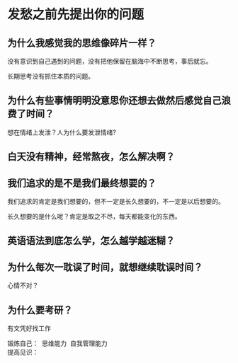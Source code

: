 # 发愁之前先提出你的问题

## 为什么我感觉我的思维像碎片一样？

没有意识到自己遇到的问题，没有把他保留在脑海中不断思考，事后就忘。

长期思考没有抓住本质的问题。

## 为什么有些事情明明没意思你还想去做然后感觉自己浪费了时间？

想在情绪上发泄？人为什么要发泄情绪?

## 白天没有精神，经常熬夜，怎么解决啊？

## 我们追求的是不是我们最终想要的？

我们追求的肯定是我们想要的，但不一定是长久想要的，不一定是以后想要的。

长久想要的是什么呢？肯定是取之不尽，每天都能变化的东西。

## 英语语法到底怎么学，怎么越学越迷糊？

## 为什么每次一耽误了时间，就想继续耽误时间？

心情不对？

## 为什么要考研？

有文凭好找工作

锻炼自己：
​	思维能力
​	自我管理能力
​	
提高见识：
​	

​	